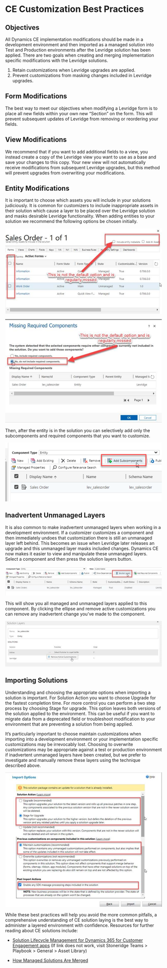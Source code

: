﻿
# CE Customization Best Practices

## Objectives
All Dynamics CE implementation modifications should be made in a development environment and then imported as a managed solution into Test and Production environments after the Levridge solution has been applied.  There are two goals when creating and merging implementation specific modifications with the Levridge solutions.

1. Retain customizations when Levridge upgrades are applied.
2. Prevent customizations from masking changes included in Levridge upgrades.
 
## Form Modifications
The best way to meet our objectives when modifying a Levridge form is to place all new fields within your own new “Section” on the form.  This will prevent subsequent updates of Levridge from removing or reordering your fields. 

## View Modifications
We recommend that if you want to add additional fields to a view, you instead create a copy of the Levridge view you want to use as a base and save your changes to this copy.  Your new view will not automatically receive modifications from subsequent Levridge upgrades, but this method will prevent upgrades from overwriting your modifications.

## Entity Modifications
It is important to choose which assets you will include in your solutions judiciously.  It is common for customizers to include inappropriate assets in their solution which cause a layer to be placed over the Levridge solution and masks desirable Levridge functionality.  When adding entities to your solution we recommend the following options be chosen initially.

   ![CE_Customization_Best_Practice](./assets/images/CE_Customization_2.jpg)

   ![CE_Customization_Best_Practice](./assets/images/CE_Customization_3.jpg)

Then, after the entity is in the solution you can selectively add only the subcomponents and required components that you want to customize.

   ![CE_Customization_Best_Practice](./assets/images/CE_Customization_4.png)

## Inadvertent Unmanaged Layers
It is also common to make inadvertent unmanaged layers when working in a development environment.  If a customizer customizes a component and then immediately undoes that customization there is still an unmanaged layer left behind.  This becomes an issue when Levridge later releases an upgrade and this unmanaged layer masks included changes.  Dynamics CE now makes it easier to view and manipulate these unmanaged layers.  
Select a component and then press the solution layers button.

   ![CE_Customization_Best_Practice](./assets/images/CE_Customization_5.jpg)

This will show you all managed and unmanaged layers applied to this component.  By clicking the ellipse and remove active customizations you can remove any inadvertent change you’ve made to the component.

   ![CE_Customization_Best_Practice](./assets/images/CE_Customization_6.jpg)

## Importing Solutions
Understanding and choosing the appropriate options when importing a solution is important.  For Solution Action you want to choose Upgrade for the fastest completion time.  For more control you can perform a two step process by choosing Stage for upgrade.  This option leaves both versions of the solution applied to the environment.  This can be useful if you want to migrate data from a deprecated field or troubleshoot modification to your environment that are preventing a solution from being applied.

It’s particularly important to choose maintain customizations when importing into a development environment or your implementation specific customizations may be irrevocably lost.  Choosing to overwrite customizations may be appropriate against a test or production environment if inadvertent unmanaged layers have been created, but we prefer to investigate and manually remove these layers using the technique described above.

   ![CE_Customization_Best_Practice](./assets/images/CE_Customization_7.jpg)

While these best practices will help you avoid the more common pitfalls, a comprehensive understanding of CE solution laying is the best way to administer a layered environment with confidence.  Resources for further reading about CE solutions include:

   - [Solution Lifecycle Management for Dynamics 365 for Customer Engagement apps](https://teams.microsoft.com/l/file/D205FD77-798D-4139-B40A-119084806348?tenantId=2e14a5b1-fbf8-415b-bc7d-93e20829e510&fileType=pdf&objectUrl=https%3A%2F%2Fstoneridgesoft.sharepoint.com%2FIMdocs%2FSolutionLifecycleManagement.pdf&baseUrl=https%3A%2F%2Fstoneridgesoft.sharepoint.com%2F&serviceName=customspo&threadId=19:94c20c3705b444129e55850b80f0ea8e@thread.skype&groupId=157889a3-6953-4507-9003-17f9b1982f33) (If link does not work, visit Stoneridge Teams > Playbook > General > Asset Library)

   - [How Managed Solutions Are Merged](https://docs.microsoft.com/en-us/power-platform/alm/how-managed-solutions-merged)
